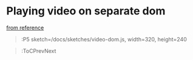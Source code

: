 # Playing video on separate dom

[from reference](https://p5js.org/reference/#/p5/createVideo)

> :P5 sketch=/docs/sketches/video-dom.js, width=320, height=240

> :ToCPrevNext
